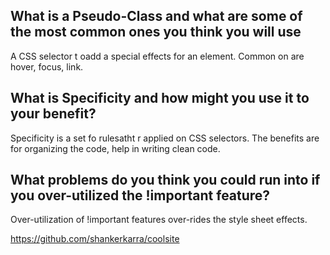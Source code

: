 ## What is a Pseudo-Class and what are some of the most common ones you think you will use
A CSS selector t oadd a special effects for an element. Common on are hover, focus, link.

## What is Specificity and how might you use it to your benefit?
Specificity is a set fo rulesatht r applied on CSS selectors. The benefits are for organizing the code, help in writing clean code.

## What problems do you think you could run into if you over-utilized the !important feature?
Over-utilization of !important features over-rides the style sheet effects.

https://github.com/shankerkarra/coolsite